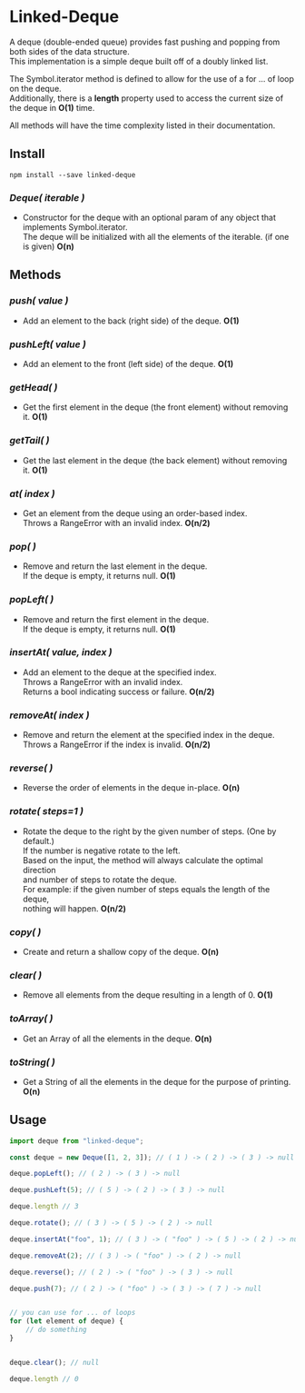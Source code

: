 
# Linked-Deque


A deque (double-ended queue) provides fast pushing and popping from both sides of the data structure.  
This implementation is a simple deque built off of a doubly linked list.

The Symbol.iterator method is defined to allow for the use of a for ... of loop on the deque.  
Additionally, there is a **length** property used to access the current size of the deque in **O(1)** time. 

All methods will have the time complexity listed in their documentation.

## Install
    npm install --save linked-deque


### *Deque( iterable )*
- Constructor for the deque with an optional param of any object that implements Symbol.iterator.  
The deque will be initialized with all the elements of the iterable. (if one is given) **O(n)**


## Methods


### *push( value )* 
- Add an element to the back (right side) of the deque. **O(1)**


### *pushLeft( value )*
- Add an element to the front (left side) of the deque. **O(1)**


### *getHead( )*
- Get the first element in the deque (the front element) without removing it. **O(1)**


### *getTail( )*
- Get the last element in the deque (the back element) without removing it. **O(1)**


### *at( index )*
- Get an element from the deque using an order-based index.  
Throws a RangeError with an invalid index. **O(n/2)**


### *pop( )*
- Remove and return the last element in the deque.  
If the deque is empty, it returns null. **O(1)**


### *popLeft( )*
- Remove and return the first element in the deque.  
If the deque is empty, it returns null. **O(1)**


### *insertAt( value, index )*
- Add an element to the deque at the specified index.  
Throws a RangeError with an invalid index.  
Returns a bool indicating success or failure. **O(n/2)**


### *removeAt( index )*
- Remove and return the element at the specified index in the deque.  
Throws a RangeError if the index is invalid. **O(n/2)**


### *reverse( )*
- Reverse the order of elements in the deque in-place. **O(n)**


### *rotate( steps=1 )*
- Rotate the deque to the right by the given number of steps. (One by default.)   
If the number is negative rotate to the left.  
Based on the input, the method will always calculate the optimal direction  
and number of steps to rotate the deque.  
For example: if the given number of steps equals the length of the deque,  
nothing will happen. **O(n/2)**


### *copy( )*
- Create and return a shallow copy of the deque. **O(n)** 


### *clear( )*
- Remove all elements from the deque resulting in a length of 0. **O(1)**


### *toArray( )*
- Get an Array of all the elements in the deque. **O(n)**


### *toString( )*
- Get a String of all the elements in the deque for the purpose of printing. **O(n)**


## Usage

```javascript
import deque from "linked-deque"; 

const deque = new Deque([1, 2, 3]); // ( 1 ) -> ( 2 ) -> ( 3 ) -> null

deque.popLeft(); // ( 2 ) -> ( 3 ) -> null

deque.pushLeft(5); // ( 5 ) -> ( 2 ) -> ( 3 ) -> null

deque.length // 3

deque.rotate(); // ( 3 ) -> ( 5 ) -> ( 2 ) -> null

deque.insertAt("foo", 1); // ( 3 ) -> ( "foo" ) -> ( 5 ) -> ( 2 ) -> null

deque.removeAt(2); // ( 3 ) -> ( "foo" ) -> ( 2 ) -> null

deque.reverse(); // ( 2 ) -> ( "foo" ) -> ( 3 ) -> null

deque.push(7); // ( 2 ) -> ( "foo" ) -> ( 3 ) -> ( 7 ) -> null


// you can use for ... of loops 
for (let element of deque) {
    // do something
}


deque.clear(); // null

deque.length // 0
```
